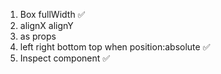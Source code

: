 1. Box fullWidth ✅
2. alignX alignY 
3. as props 
4. left right bottom top when position:absolute ✅
5. Inspect component ✅